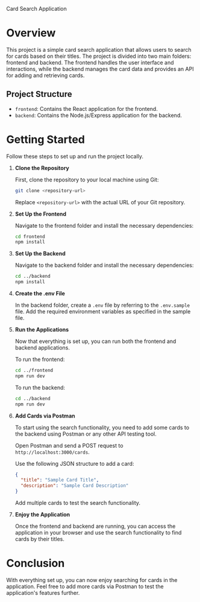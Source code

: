 Card Search Application
# Overview

This project is a simple card search application that allows users to search for cards based on their titles. The project is divided into two main folders: frontend and backend. The frontend handles the user interface and interactions, while the backend manages the card data and provides an API for adding and retrieving cards.

## Project Structure

- `frontend`: Contains the React application for the frontend.
- `backend`: Contains the Node.js/Express application for the backend.

# Getting Started

Follow these steps to set up and run the project locally.

1. **Clone the Repository**

   First, clone the repository to your local machine using Git:

   ```bash
   git clone <repository-url>
   ```

   Replace `<repository-url>` with the actual URL of your Git repository.

2. **Set Up the Frontend**

   Navigate to the frontend folder and install the necessary dependencies:

   ```bash
   cd frontend
   npm install
   ```

3. **Set Up the Backend**

   Navigate to the backend folder and install the necessary dependencies:

   ```bash
   cd ../backend
   npm install
   ```

4. **Create the .env File**

   In the backend folder, create a `.env` file by referring to the `.env.sample` file. Add the required environment variables as specified in the sample file.

5. **Run the Applications**

   Now that everything is set up, you can run both the frontend and backend applications.

   To run the frontend:

   ```bash
   cd ../frontend
   npm run dev
   ```

   To run the backend:

   ```bash
   cd ../backend
   npm run dev
   ```

6. **Add Cards via Postman**

   To start using the search functionality, you need to add some cards to the backend using Postman or any other API testing tool.

   Open Postman and send a POST request to `http://localhost:3000/cards`.

   Use the following JSON structure to add a card:

   ```json
   {
     "title": "Sample Card Title",
     "description": "Sample Card Description"
   }
   ```

   Add multiple cards to test the search functionality.

7. **Enjoy the Application**

   Once the frontend and backend are running, you can access the application in your browser and use the search functionality to find cards by their titles.

# Conclusion

With everything set up, you can now enjoy searching for cards in the application. Feel free to add more cards via Postman to test the application's features further.